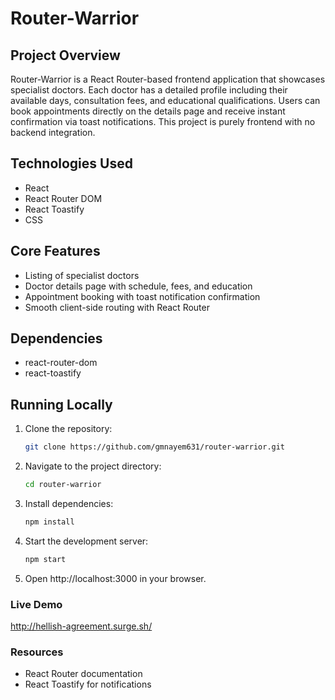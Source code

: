 # Router-Warrior


## Project Overview  
Router-Warrior is a React Router-based frontend application that showcases specialist doctors. Each doctor has a detailed profile including their available days, consultation fees, and educational qualifications. Users can book appointments directly on the details page and receive instant confirmation via toast notifications. This project is purely frontend with no backend integration.

## Technologies Used  
- React  
- React Router DOM  
- React Toastify  
- CSS

## Core Features  
- Listing of specialist doctors  
- Doctor details page with schedule, fees, and education  
- Appointment booking with toast notification confirmation  
- Smooth client-side routing with React Router

## Dependencies  
- react-router-dom  
- react-toastify

## Running Locally  
1. Clone the repository:  
   ```bash
   git clone https://github.com/gmnayem631/router-warrior.git
2. Navigate to the project directory:
   ```bash
   cd router-warrior
3. Install dependencies:
   ```bash
   npm install
4. Start the development server:
   ```bash
   npm start
5. Open http://localhost:3000 in your browser.


### Live Demo
http://hellish-agreement.surge.sh/

### Resources
- React Router documentation
- React Toastify for notifications
